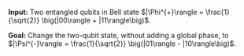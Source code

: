 **Input:** Two entangled qubits in Bell state $|\Phi^{+}\rangle = \frac{1}{\sqrt{2}} \big(|00\rangle + |11\rangle\big)$.

**Goal:**  Change the two-qubit state, without adding a global phase, to $|\Psi^{-}\rangle = \frac{1}{\sqrt{2}} \big(|01\rangle - |10\rangle\big)$.